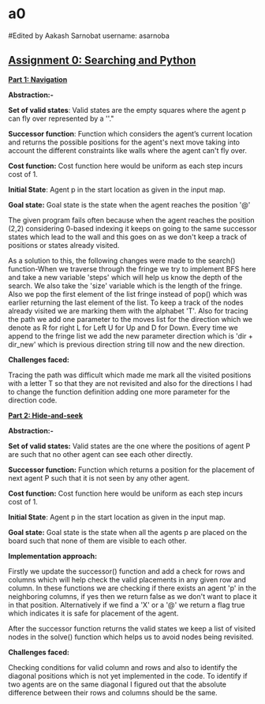 # a0
#Edited by Aakash Sarnobat username: asarnoba
## <u>**Assignment 0: Searching and Python**</u>

 

<u>**Part 1: Navigation**</u>

 **Abstraction:-**

**Set of valid states**: Valid states are the empty squares where the agent p can fly over represented by a ''."

**Successor function**: Function which considers the agent’s current location and returns the possible positions for the agent's next move taking into account the different constraints like walls where the agent can't fly over.

**Cost function:** Cost function here would be uniform as each step incurs cost of 1.

**Initial State**: Agent p in the start location as given in the input map.

**Goal state:** Goal state is the state when the agent reaches the position '@'


The given program fails often because when the agent reaches the position (2,2) considering 0-based indexing it keeps on going to the same successor states  which lead to the wall and this goes on as we don't keep a track of positions or states already visited.

As a solution to this, the following changes were made to the search() function-When we traverse through the fringe we try to implement BFS here and take a new variable 'steps' which will help us know the depth of the search. We also take the 'size' variable which is the length of the fringe. Also we pop the first element of the list fringe instead of pop() which was earlier returning the last element of the list. To keep a track of the nodes already visited we are marking them with the alphabet 'T'. Also for tracing the path we add one parameter to the moves list for the direction which we denote as R for right L for Left U for Up and D for Down. Every time we append to the fringe list we add the new parameter direction which is 'dir + dir_new' which is previous direction string till now and the new direction.

**Challenges faced:**

Tracing the path was difficult which made me mark all the visited positions with a letter T so that they are not revisited and also for the directions I had to change the function definition adding one more parameter for the direction code.

<u>**Part 2:  Hide-and-seek**</u>

**Abstraction:-**

**Set of valid states:** Valid states are the one where the positions of agent P are such that no other agent can see each other directly.

**Successor function:** Function which returns a position for the placement of next agent P such that it is not seen by any other agent.

**Cost function:** Cost function here would be uniform as each step incurs cost of 1.

**Initial State**: Agent p in the start location as given in the input map.

**Goal state:**  Goal state is the state when all the agents p are placed on the board such that none of them are visible to each other.

**Implementation approach:**

Firstly we update the successor() function and add a check for rows and columns which will help check the valid placements in any given row and column. In these functions we are checking if there exists an agent 'p' in the neighboring columns, if yes then we return false as we don't want to place it in that position. Alternatively if we find a 'X' or a '@' we return a flag true which indicates it is safe for placement of the agent.

After the successor function returns the valid states we keep a list of visited nodes in the solve() function which helps us to avoid nodes being revisited.

**Challenges faced:**

Checking conditions for valid column and rows and also to identify the diagonal positions which is not yet implemented in the code. To identify if two agents are on the same diagonal I figured out that the absolute difference between their rows and columns should be the same.
